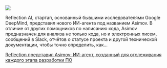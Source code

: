 <!--2025-07-18 14:23:19-->
<div class="yb">
  <div class="rss habr"><img src="https://habrastorage.org/getpro/habr/upload_files/3f9/c24/c01/3f9c24c01d7bb2250e5f73f0eb869eeb.png" /><p>Reflection AI, стартап, основанный бывшими исследователями Google DeepMind, представил нового ИИ-агента под названием Asimov. В отличие от других помощников по написанию кода, Asimov предназначен для анализа не только кода, но и электронных писем, сообщений в Slack, отчётов о статусе проекта и другой технической документации, чтобы точно определить, как... <p class="titl"><a href="https://habr.com/ru/companies/bothub/news/929004/?utm_source=habrahabr&utm_medium=rss&utm_campaign=929004">Reflection представил Asimov: ИИ-агент, созданный для отслеживания каждого этапа разработки ПО</a></p></div>
</div>
